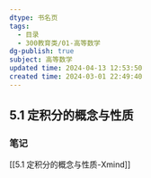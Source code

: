 ```yaml
---
dtype: 书名页
tags:
  - 目录
  - 300教育类/01-高等数学
dg-publish: true
subject: 高等数学
updated time: 2024-04-13 12:53:50
created time: 2024-03-01 22:49:40
---
```

## 5.1 定积分的概念与性质
### 笔记
[[5.1 定积分的概念与性质-Xmind]]